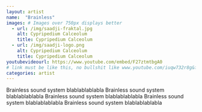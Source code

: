 ```yaml
---
layout: artist
name:  "Brainless"
images: # Images over 750px displays better
  - url: /img/saadji-fraktal.jpg
    alt: Cypripedium Calceolum
    title: Cypripedium Calceolum
  - url: /img/saadji-logo.png
    alt: Cypripedium Calceolum
    title: Cypripedium Calceolum
youtubevideourl: https://www.youtube.com/embed/F27ztmtbgA0
# link must be like this, no bullshit like www.youtube.com/iuqw732r8g&feature=share
categories: artist
---
```


Brainless sound system blablablablabla
Brainless sound system blablablablabla
Brainless sound system blablablablabla
Brainless sound system blablablablabla
Brainless sound system blablablablabla
